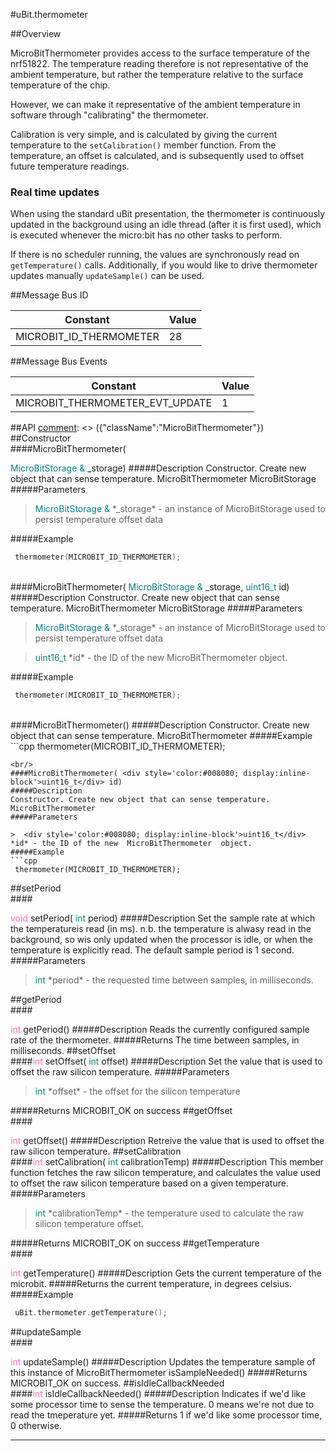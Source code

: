 #uBit.thermometer

##Overview

MicroBitThermometer provides access to the surface temperature of the nrf51822.
The temperature reading therefore is not representative of the ambient temperature,
but rather the temperature relative to the surface temperature of the chip.

However, we can make it representative of the ambient temperature in software
through "calibrating" the thermometer.

Calibration is very simple, and is calculated by giving the current temperature
to the `setCalibration()` member function. From the temperature, an offset is
calculated, and is subsequently used to offset future temperature readings.


### Real time updates

When using the standard uBit presentation, the thermometer is continuously updated
in the background using an idle thread (after it is first used), which is executed
whenever the micro:bit has no other tasks to perform.

If there is no scheduler running, the values are synchronously read on `getTemperature()`
calls. Additionally, if you would like to drive thermometer updates manually `updateSample()`
can be used.

##Message Bus ID

| Constant | Value |
| ------------- |-------------|
| MICROBIT_ID_THERMOMETER | 28 |

##Message Bus Events

| Constant | Value |
| ------------- |-------------|
| MICROBIT_THERMOMETER_EVT_UPDATE | 1 |

##API
[comment]: <> ({"className":"MicroBitThermometer"})
##Constructor
<br/>
####MicroBitThermometer( <div style='color:#008080; display:inline-block'>MicroBitStorage  &</div> _storage)
#####Description
Constructor. Create new object that can sense temperature.  MicroBitThermometer MicroBitStorage
#####Parameters

>  <div style='color:#008080; display:inline-block'>MicroBitStorage  &</div> *_storage* - an instance of  MicroBitStorage  used to persist temperature offset data
#####Example
```cpp
 thermometer(MICROBIT_ID_THERMOMETER); 

```
<br/>
####MicroBitThermometer( <div style='color:#008080; display:inline-block'>MicroBitStorage  &</div> _storage,  <div style='color:#008080; display:inline-block'>uint16_t</div> id)
#####Description
Constructor. Create new object that can sense temperature.  MicroBitThermometer MicroBitStorage
#####Parameters

>  <div style='color:#008080; display:inline-block'>MicroBitStorage  &</div> *_storage* - an instance of  MicroBitStorage  used to persist temperature offset data

>  <div style='color:#008080; display:inline-block'>uint16_t</div> *id* - the ID of the new  MicroBitThermometer  object. 
#####Example
```cpp
 thermometer(MICROBIT_ID_THERMOMETER); 

```
<br/>
####MicroBitThermometer()
#####Description
Constructor. Create new object that can sense temperature.  MicroBitThermometer
#####Example
```cpp
 thermometer(MICROBIT_ID_THERMOMETER); 

```
<br/>
####MicroBitThermometer( <div style='color:#008080; display:inline-block'>uint16_t</div> id)
#####Description
Constructor. Create new object that can sense temperature.  MicroBitThermometer
#####Parameters

>  <div style='color:#008080; display:inline-block'>uint16_t</div> *id* - the ID of the new  MicroBitThermometer  object.
#####Example
```cpp
 thermometer(MICROBIT_ID_THERMOMETER); 

```
##setPeriod
<br/>
####<div style='color:#FF69B4; display:inline-block'>void</div> setPeriod( <div style='color:#008080; display:inline-block'>int</div> period)
#####Description
Set the sample rate at which the temperatureis read (in ms). n.b. the temperature is alwasy read in the background, so wis only updated when the processor is idle, or when the temperature is explicitly read. The default sample period is 1 second. 
#####Parameters

>  <div style='color:#008080; display:inline-block'>int</div> *period* - the requested time between samples, in milliseconds. 
##getPeriod
<br/>
####<div style='color:#FF69B4; display:inline-block'>int</div> getPeriod()
#####Description
Reads the currently configured sample rate of the thermometer. 
#####Returns
The time between samples, in milliseconds. 
##setOffset
<br/>
####<div style='color:#FF69B4; display:inline-block'>int</div> setOffset( <div style='color:#008080; display:inline-block'>int</div> offset)
#####Description
Set the value that is used to offset the raw silicon temperature.
#####Parameters

>  <div style='color:#008080; display:inline-block'>int</div> *offset* - the offset for the silicon temperature
#####Returns
MICROBIT_OK on success 
##getOffset
<br/>
####<div style='color:#FF69B4; display:inline-block'>int</div> getOffset()
#####Description
Retreive the value that is used to offset the raw silicon temperature.
##setCalibration
<br/>
####<div style='color:#FF69B4; display:inline-block'>int</div> setCalibration( <div style='color:#008080; display:inline-block'>int</div> calibrationTemp)
#####Description
This member function fetches the raw silicon temperature, and calculates the value used to offset the raw silicon temperature based on a given temperature.
#####Parameters

>  <div style='color:#008080; display:inline-block'>int</div> *calibrationTemp* - the temperature used to calculate the raw silicon temperature offset.
#####Returns
MICROBIT_OK on success 
##getTemperature
<br/>
####<div style='color:#FF69B4; display:inline-block'>int</div> getTemperature()
#####Description
Gets the current temperature of the microbit. 
#####Returns
the current temperature, in degrees celsius.
#####Example
```cpp
 uBit.thermometer.getTemperature(); 

```
##updateSample
<br/>
####<div style='color:#FF69B4; display:inline-block'>int</div> updateSample()
#####Description
Updates the temperature sample of this instance of  MicroBitThermometer isSampleNeeded()
#####Returns
MICROBIT_OK on success. 
##isIdleCallbackNeeded
<br/>
####<div style='color:#FF69B4; display:inline-block'>int</div> isIdleCallbackNeeded()
#####Description
Indicates if we'd like some processor time to sense the temperature. 0 means we're not due to read the tmeperature yet. 
#####Returns
1 if we'd like some processor time, 0 otherwise. 
____
[comment]: <> ({"end":"MicroBitThermometer"})
